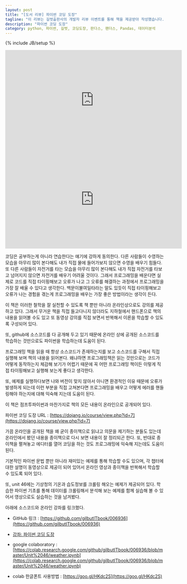 ```yaml
---
layout: post
title: "[도서 리뷰] 파이썬 코딩 도장"
tagline: "이 리뷰는 길벗출판사의 개발자 리뷰 이벤트를 통해 책을 제공받아 작성했습니다. "
description: "파이썬 코딩 도장"
category: python, 파이썬, 길벗, 코딩도장, 판다스, 팬더스, Pandas, 데이터분석
---
```


{% include JB/setup %}

<iframe width="560" height="315" src="https://www.youtube.com/embed/RmQCOLogQxQ" frameborder="0" allow="accelerometer; autoplay; encrypted-media; gyroscope; picture-in-picture" allowfullscreen></iframe>

<iframe width="560" height="315" src="https://www.youtube.com/embed/FzCcFDYeJDk" frameborder="0" allow="accelerometer; autoplay; encrypted-media; gyroscope; picture-in-picture" allowfullscreen></iframe>


코딩은 공부하는게 아니라 연습한다는 얘기에 강하게 동의한다.
다른 사람들이 수영하는 모습을 아무리 많이 본다해도 내가 직접 물에 들어가보지 않으면 수영을 배우기 힘들다. 또 다른 사람들이 자전거를 타는 모습을 아무리 많이 본다해도 내가 직접 자전거를 타보고 넘어지지 않으면 자전거를 배우기 어려울 것이다. 
그래서 프로그래밍을 배운다면 실제로 코드를 직접 타이핑해보고 오류가 나고 그 오류를 해결하는 과정에서 프로그래밍을 가장 잘 배울 수 있다고 생각한다.
백문이불여일타라는 말도 있듯이 직접 타이핑해보고 오류가 나는 경험을 겪는게 프로그래밍을 배우는 가장 좋은 방법이라는 생각이 든다.

이 책은 이러한 철학을 잘 실천할 수 있도록 책 뿐만 아니라 온라인상으로도 강의를 제공하고 있다.
그래서 무거운 책을 직접 들고다니지 않더라도 지하철에서 핸드폰으로 책의 내용을 읽어볼 수도 있고 또 동영상 강의를 직접 보면서 반복해서 이론을 학습할 수 있도록 구성되어 있다.

또, github에 소스코드를 다 공개해 두고 있기 때문에 온라인 상에 공개된 소스코드를 학습하는 것만으로도 파이썬을 학습하는데 도움이 된다.

프로그래밍 책을 읽을 때 항상 소스코드가 존재하는지를 보고 소스코드를 구해서 직접 실행해 보며 책의 내용을 읽어본다.
왜냐하면 프로그래밍책은 읽는 것만으로는 코드가 어떻게 동작하는지 체감해 보기가 어렵기 때문에 꼭 어떤 프로그래밍 책이든 이렇게 직접 타이핑해보고 실행해 보는게 좋다고 생각한다.

또, 예제를 실행하다보면 나와 버전이 맞지 않아서 아니면 환경적인 이유 때문에 오류가 발생하게 되는데 이런 부분을 직접 고쳐본다면 프로그래밍을 배우고 어떻게 에러를 핸들링해야 하는지에 대해 익숙해 지는데 도움이 된다.


이 책은 점프투파이썬과 마찬가지로 책의 모든 내용이 온라인으로 공개되어 있다.

파이썬 코딩 도장 URL : [https://dojang.io/course/view.php?id=7](https://dojang.io/course/view.php?id=7)

가끔 온라인을 공개된 책을 왜 굳이 종이책으로 읽냐고 의문을 제기하는 분들도 있는데
온라인에서 봤던 내용을 종이책으로 다시 보면 내용이 잘 정리되곤 한다.
또, 반대로 종이책을 펼쳐놓고 에디터를 열어 코딩을 하는 것도 프로그래밍에 익숙해 지는데도 도움이 된다.

기본적인 파이썬 문법 뿐만 아니라 재미있는 예제를 통해 학습할 수도 있으며, 각 챕터에 대한 설명이 동영상으로 제공이 되어 있어서 온라인 영상과 종이책을 반복해서 학습할 수 있도록 되어 있다.

또, unit 46에는 기상청의 기온과 습도정보를 크롤링 해오는 예제가 제공되어 있다.
학습한 파이썬 기초를 통해 데이터를 크롤링해서 분석해 보는 예제를 함께 실습해 볼 수 있어서 영상으로도 실습하는 것을 남겨봤다.

아래에 소스코드와 온라인 강좌를 링크했다.


* GitHub 링크 : [https://github.com/gilbutITbook/006936](https://github.com/gilbutITbook/006936)

* [강좌: 파이썬 코딩 도장](https://dojang.io/course/view.php?id=7)

* google colaboratory : [https://colab.research.google.com/github/gilbutITbook/006936/blob/master/Unit%2046/weather.ipynb](https://colab.research.google.com/github/gilbutITbook/006936/blob/master/Unit%2046/weather.ipynb)

* colab 한글폰트 사용방법 : [https://goo.gl/HKdc2S](https://goo.gl/HKdc2S)
